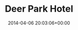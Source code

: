 ---
title:		"Deer Park Hotel"
type:		"photos"
mediatype:		"upload"
location:		"Howth, Ireland"
date:		"2014-04-06 20:03:06+00:00"
album:		"experimental"
filename:		"deer-park-window.md"
series:		"abstract"
cl_public_id:		"experimental/deer-park-window"
cl_version:		1497004506
format:		"tiff"
bytes:		3567536
width:		2158
height:		1440
colours:
- "#2F302A"
- "#323734"
- "#C1CACE"
- "#D5CEC0"
- "#D0D0C8"
- "#69706B"
- "#737F83"
- "#252117"
- "#76776D"
- "#C7CCC9"
- "#868073"
- "#7B6C51"
exposure_mode:		"Auto"
program:		"Aperture-priority AE"
aperture:		"1.4"
focal_length:		"50.0 mm"
iso:		"100"
shutter_speed:		"1/800"
metering:		"Multi-segment"
flash:		"Off, Did not fire"
white_balance:		"Custom"
colour_temp:		"5450"
has_crop:		"false"
orientation:		"Horizontal (normal)"
camera_model:		"NIKON D800"
lens_info:		"0mm f/0"
artist:		"No artist info"
x_resolution:		"300"
y_resolution:		"300"
---